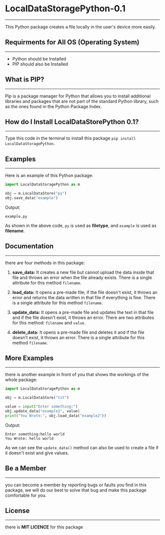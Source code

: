 # LocalDataStoragePython-0.1
***
This Python package creates a file locally in the user's device more easily.

## Requirments for All OS (Operating System)
***
* Python should be Installed
*  PIP should also be Installed

## What is PIP?
***
Pip is a package manager for Python that allows you to install additional libraries and packages that are not part of the standard Python library, such as the ones found in the Python Package Index.

## How do I Install LocalDataStorePython 0.1?
***
Type this code in the terminal to install this package `pip install LocalDataStoragePython`.

## Examples
***
Here is an example of this Python package:
``` python
import LocalDataStoragePython as m

obj = m.LocalDataStore("py")
obj.save_data("example")

```
Output:
```
example.py
```
As shown in the above code, `py` is used as **filetype**, and `example` is used as **filename**.

## Documentation
***
there are four methods in this package:

1) **save_data:** It creates a new file but cannot upload the data inside that file and throws an error when the file already exists. There is a single attribute for this method `filename`.
   
2) **load_data:** It opens a pre-made file; if the file doesn't exist, it throws an error and returns the data written in that file if everything is fine. There is a single attribute for this method `filename`.

3) **update_data:** It opens a pre-made file and updates the text in that file and if the file doesn't exist, it throws an error. There are two attributes for this method: `filename` and `value`.
   
4) **delete_data:** It opens a pre-made file and deletes it and if the file doesn't exist, it throws an error. There is a single attribute for this method `filename`.

## More Examples
***
there is another example in front of you that shows the workings of the whole package:
``` python
import LocalDataStoragePython as m

obj = m.LocalDataStore("txt")

value = input("Enter something:")
obj.update_data("example2", value)
print("You Wrote:", obj.load_data("example2"))

```
Output:

```
Enter something:hello world
You Wrote: hello world

```
As we can see the `update_data()` method can also be used to create a file if it doesn't exist and give values.

## Be a Member
***
you can become a member by reporting bugs or faults you find in this package, we will do our best to solve that bug and make this package comfortable for you.

## License
***
there is **MIT LICENCE** for this package
